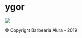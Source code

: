 # ygor
<footer>
    <img src="logo-branco.png">
    <p class="copyright">&copy; Copyright Barbearia Alura - 2019</p>
</footer>

